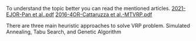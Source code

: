 To understand the topic better you can read the mentioned articles.
[2021-EJOR-Pan et al..pdf](https://github.com/user-attachments/files/20506524/2021-EJOR-Pan.et.al.pdf)
[2016-4OR-Cattaruzza et al.-MTVRP.pdf](https://github.com/user-attachments/files/20506756/2016-4OR-Cattaruzza.et.al.-MTVRP.pdf)


There are three main heuristic approaches to solve VRP problem. Simulated Annealing, Tabu Search, and Genetic Algorithm
